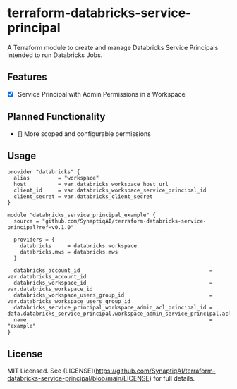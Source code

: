 # terraform-databricks-service-principal

A Terraform module to create and manage Databricks Service Principals intended to run Databricks Jobs.

## Features
- [X] Service Principal with Admin Permissions in a Workspace

## Planned Functionality
- [] More scoped and configurable permissions

## Usage

```hcl
provider "databricks" {
  alias         = "workspace"
  host          = var.databricks_workspace_host_url
  client_id     = var.databricks_workspace_service_principal_id
  client_secret = var.databricks_client_secret
}

module "databricks_service_principal_example" {
  source = "github.com/SynaptiqAI/terraform-databricks-service-principal?ref=v0.1.0"

  providers = {
    databricks     = databricks.workspace
    databricks.mws = databricks.mws
  }

  databricks_account_id                                         = var.databricks_account_id
  databricks_workspace_id                                       = var.databricks_workspace_id
  databricks_workspace_users_group_id                           = var.databricks_workspace_users_group_id
  databricks_service_principal_workspace_admin_acl_principal_id = data.databricks_service_principal.workspace_admin_service_principal.acl_principal_id
  name                                                          = "example"
}
```

## License
MIT Licensed. See (LICENSE](https://github.com/SynaptiqAI/terraform-databricks-service-principal/blob/main/LICENSE) for full details.

